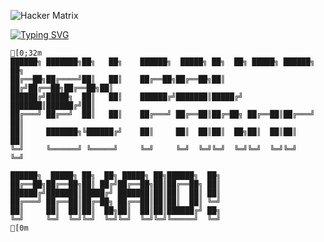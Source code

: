 ![Hacker Matrix](https://media.giphy.com/media/26AHONQ79FdWZhAI0/giphy.gif)
<!-- Typing Animation -->
[![Typing SVG](https://readme-typing-svg.herokuapp.com?color=00FF00&center=true&vCenter=true&width=800&lines=Hey+there+%F0%9F%91%8B%2C+I'm+Dev+Pahadi;Offensive+Security+Enthusiast+%F0%9F%94%AB;Breaking+Things+to+Make+Them+Safer+%F0%9F%92%A1;Always+Learning+Docker+%26+New+Tech)](https://git.io/typing-svg)

```ansi
[0;32m
██████╗ ███████╗██╗   ██╗    ██████╗  █████╗ ██╗  ██╗ █████╗ ██████╗ ██╗
██╔══██╗██╔════╝██║   ██║    ██╔══██╗██╔══██╗██║ ██╔╝██╔══██╗██╔══██╗██║
██████╔╝█████╗  ██║   ██║    ██████╔╝███████║█████╔╝ ███████║██████╔╝██║
██╔═══╝ ██╔══╝  ██║   ██║    ██╔═══╝ ██╔══██║██╔═██╗ ██╔══██║██╔═══╝ ██║
██║     ███████╗╚██████╔╝    ██║     ██║  ██║██║  ██╗██║  ██║██║     ██║
╚═╝     ╚══════╝ ╚═════╝     ╚═╝     ╚═╝  ╚═╝╚═╝  ╚═╝╚═╝  ╚═╝╚═╝     ╚═╝

██████╗  █████╗ ██╗  ██╗ █████╗ ██╗██████╗  ██╗
██╔══██╗██╔══██╗██║ ██╔╝██╔══██╗██║██╔══██╗ ██║
██████╔╝███████║█████╔╝ ███████║██║██║  ██║ ██║
██╔═══╝ ██╔══██║██╔═██╗ ██╔══██║██║██║  ██║ ╚═╝
██║     ██║  ██║██║  ██╗██║  ██║██║██████╔╝ ██╗
╚═╝     ╚═╝  ╚═╝╚═╝  ╚═╝╚═╝  ╚═╝╚═╝╚═════╝  ╚═╝
[0m
